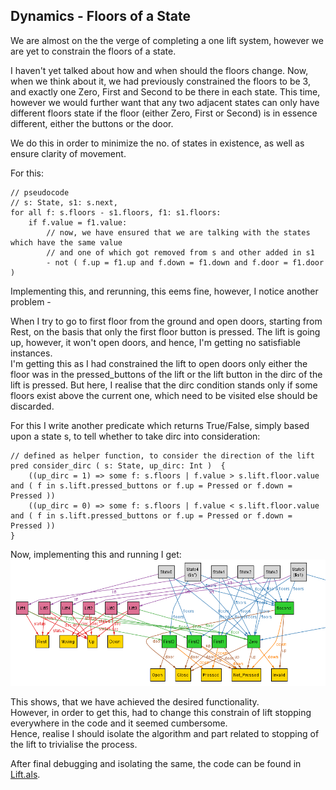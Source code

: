 ## Dynamics - Floors of a State

We are almost on the the verge of completing a one lift system, however we are yet to constrain the floors of a state.

I haven't yet talked about how and when should the floors change. Now, when we think about it, we had previously constrained the floors to be 3, and exactly one Zero, First and Second to be there in each state. This time, however we would further want that any two adjacent states can only have different floors state if the floor (either Zero, First or Second) is in essence different, either the buttons or the door.

We do this in order to minimize the no. of states in existence, as well as ensure clarity of movement.

For this:
```
// pseudocode
// s: State, s1: s.next,
for all f: s.floors - s1.floors, f1: s1.floors:
    if f.value = f1.value:
        // now, we have ensured that we are talking with the states which have the same value
        // and one of which got removed from s and other added in s1
        - not ( f.up = f1.up and f.down = f1.down and f.door = f1.door )  
```

Implementing this, and rerunning, this eems fine, however, I notice another problem - <br> 

When I try to go to first floor from the ground and open doors, starting from Rest, on the basis that only the first floor button is pressed. The lift is going up, however, it won't open doors, and hence, I'm getting no satisfiable instances. <br>
I'm getting this as I had constrained the lift to open doors only either the floor was in the pressed_buttons of the lift or the lift button in the dirc of the lift is pressed. But here, I realise that the dirc condition stands only if some floors exist above the current one, which need to be visited else should be discarded. <br>

For this I write another predicate which returns True/False, simply based upon a state s, to tell whether to take dirc into consideration:
```
// defined as helper function, to consider the direction of the lift
pred consider_dirc ( s: State, up_dirc: Int )  {
	((up_dirc = 1) => some f: s.floors | f.value > s.lift.floor.value and ( f in s.lift.pressed_buttons or f.up = Pressed or f.down = Pressed ))
	((up_dirc = 0) => some f: s.floors | f.value < s.lift.floor.value and ( f in s.lift.pressed_buttons or f.up = Pressed or f.down = Pressed ))
}
```

Now, implementing this and running I get:
![image.png](image.png)

This shows, that we have achieved the desired functionality. <br> However, in order to get this, had to change this constrain of lift stopping everywhere in the code and it seemed cumbersome. <br> Hence, realise I should isolate the algorithm and part related to stopping of the lift to trivialise the process.

After final debugging and isolating the same, the code can be found in [Lift.als](Lift.als).

